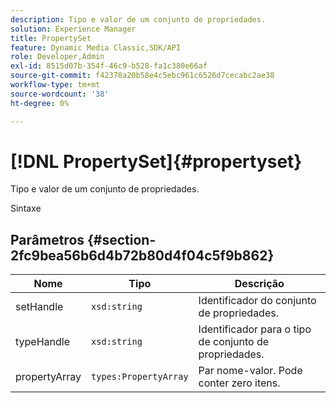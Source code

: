 ```yaml
---
description: Tipo e valor de um conjunto de propriedades.
solution: Experience Manager
title: PropertySet
feature: Dynamic Media Classic,SDK/API
role: Developer,Admin
exl-id: 8515d07b-354f-46c9-b528-fa1c380e66af
source-git-commit: f42378a20b58e4c5ebc961c6526d7cecabc2ae38
workflow-type: tm+mt
source-wordcount: '38'
ht-degree: 0%

---
```


# [!DNL PropertySet]{#propertyset}

Tipo e valor de um conjunto de propriedades.

Sintaxe

## Parâmetros {#section-2fc9bea56b6d4b72b80d4f04c5f9b862}

| Nome | Tipo | Descrição |
|---|---|---|
| setHandle | `xsd:string` | Identificador do conjunto de propriedades. |
| typeHandle | `xsd:string` | Identificador para o tipo de conjunto de propriedades. |
| propertyArray | `types:PropertyArray` | Par nome-valor. Pode conter zero itens. |
